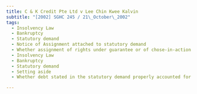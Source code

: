 ```yaml
---
title: C & K Credit Pte Ltd v Lee Chin Kwee Kalvin
subtitle: "[2002] SGHC 245 / 21\_October\_2002"
tags:
  - Insolvency Law
  - Bankruptcy
  - Statutory demand
  - Notice of Assignment attached to statutory demand
  - Whether assignment of rights under guarantee or of chose-in-action
  - Insolvency Law
  - Bankruptcy
  - Statutory demand
  - Setting aside
  - Whether debt stated in the statutory demand properly accounted for

---
```


